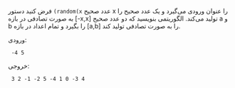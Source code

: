 فرض كنيد دستور `(random(x` عدد صحيح x را عنوان ورودی می‌گيرد و يک عدد صحيح را به صورت تصادفی در بازه [-x,x] توليد می‌كند. الگوريتمی بنويسيد كه دو عدد صحيح a و b را بگيرد و تمام اعداد در بازه [a,b] را به صورت تصادفی توليد كند.

ورودی:

     -4 5

خروجی:

```markdown
 3 2 -1 -2 5 -4 1 0 -3 4
```

